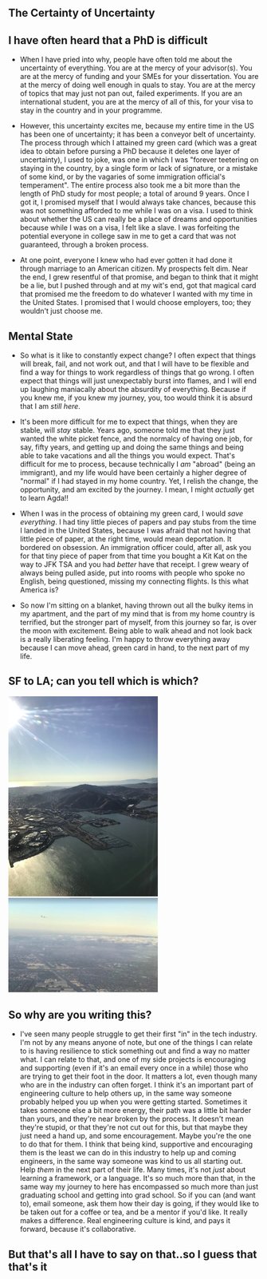 ## The Certainty of Uncertainty

## I have often heard that a PhD is difficult

- When I have pried into why, people have often told me about the uncertainty of everything. 
  You are at the mercy of your advisor(s). You are at the mercy of funding and your SMEs for 
  your dissertation. You are at the mercy of doing well enough in quals to stay. 
  You are at the mercy of topics that may just not pan out, failed experiments. If you are
  an international student, you are at the mercy of all of this, for your visa to stay in
  the country and in your programme.
  
- However, this uncertainty excites me, because my entire time in the US has been one of uncertainty; 
  it has been a conveyor belt of uncertainty. The process through which I attained my green
  card (which was a great idea to obtain before pursing a PhD because it deletes one layer
  of uncertainty), I used to joke, was one in which I was "forever teetering on staying in the
  country, by a single form or lack of signature, or a mistake of some kind, or by the vagaries
  of some immigration official's temperament". The entire process also took me a bit more than the length of 
  PhD study for most people; a total of around 9 years. Once I got it, I promised myself that I would always
  take chances, because this was not something afforded to me while I was on a visa. I used to think about whether
  the US can really be a place of dreams and opportunities because while I was on a visa, I felt like a slave.
  I was forfeiting the potential everyone in college saw in me to get a card that was not guaranteed, through a broken
  process. 
  
- At one point, everyone I knew who had ever gotten it had done it through marriage to an American citizen. My prospects
  felt dim.
  Near the end, I grew resentful of that promise, and began to think that it might be a lie, but I pushed through
  and at my wit's end, got that magical card that promised me the freedom to do whatever I wanted with my time
  in the United States. I promised that I would choose employers, too; they wouldn't just choose me.
  
## Mental State
- So what is it like to constantly expect change? I often expect that things will break, fail, and not work
  out, and that I will have to be flexible and find a way for things to work regardless of things that go
  wrong. I often expect that things will just unexpectably burst into flames, and I will end up laughing 
  maniacally about the absurdity of everything. Because if you knew me, if you knew my journey, you, too would
  think it is absurd that I am *still here*. 
  
- It's been more difficult for me to expect that things, when they are stable, will *stay* stable. Years ago,
  someone told me that they just wanted the white picket fence, and the normalcy of having one job, for say,
  fifty years, and getting up and doing the same things and being able to take vacations and all the things
  you would expect. That's difficult for me to process, because technically I *am* "abroad" (being an immigrant),
  and my life would have been certainly a higher degree of "normal" if I had stayed in my home country.
  Yet, I relish the change, the opportunity, and am excited by the journey. I mean, I might *actually* get to
  learn Agda!!
  
- When I was in the process of obtaining my green card, I would *save everything*. I had tiny little pieces
  of papers and pay stubs from the time I landed in the United States, because I was afraid that not having
  that little piece of paper, at the right time, would mean deportation. It bordered on obsession. 
  An immigration officer could,
  after all, ask you for that tiny piece of paper from that time you bought a Kit Kat on the way to JFK
  TSA and you had *better* have that receipt. I grew weary of always being pulled aside, put into rooms
  with people who spoke no English, being questioned, missing my connecting flights. Is this what America is?
  
- So now I'm sitting on a blanket, having thrown out all the bulky items in my apartment, and the part of my 
  mind that is from my home country is terrified, but the stronger part of myself, from this journey so far,
  is over the moon with excitement. Being able to walk ahead and not look back is a really liberating feeling.
  I'm happy to throw everything away because I can move ahead, green card in hand, to the next part of my life.
  
## SF to LA; can you tell which is which?
  
<img src="/images/signalgh/sfview.png" width="300">


<img src="/images/signalgh/sfview_.png" width="300">

## So why are you writing this?

- I've seen many people struggle to get their first "in" in the tech industry. I'm not by any means anyone of note,
  but one of the things I can relate to is having resilience to stick something out and find a way no matter what. 
  I can relate to that, and one of my side projects is encouraging and supporting (even if it's an email every once
  in a while) those who are trying to get their foot in the door. It matters a lot, even though many who are in the industry
  can often forget. I think it's an important part of engineering culture to help others up, in the same way someone
  probably helped you up when you were getting started. Sometimes it takes someone else a bit more energy, their path
  was a little bit harder than yours, and they're near broken by the process. It doesn't mean they're stupid, or that they're not cut out for this, but that maybe they just need a hand up, and some encouragement. Maybe you're the one to do that for them. I think that being kind, supportive and encouraging them
  is the least we can do in this industry to help up and coming engineers, in the same way someone was kind to us all starting out. Help *them* in the next part of their life. Many times, it's not *just* about learning a framework, or a language. It's so much more than that, in the same way my journey to here has encompassed so much more than just graduating school and getting into grad school. So if you can (and want to), email someone, ask them how their day is going, if they would like to be taken
  out for a coffee or tea, and be a mentor if you'd like. It really makes a difference. Real engineering culture is kind,
  and pays it forward, because it's collaborative. 
  
## But that's all I have to say on that..so I guess that that's it
